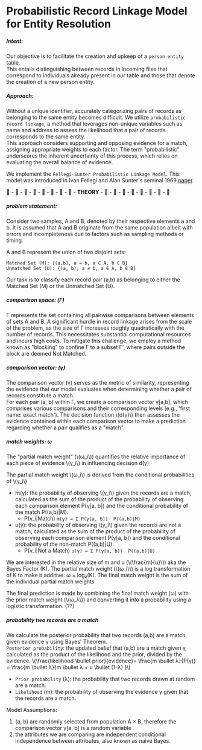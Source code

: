# Probabilistic Record Linkage Model for Entity Resolution

##### Intent: 

Our objective is to facilitate the creation and upkeep of a `person entity` table. </br>
This entails distinguishing between records in incoming files that correspond to individuals already present in our table and those that denote the creation of a new person entity.

##### Approach:

Without a unique identifier, accurately categorizing pairs of records as belonging to the same entity becomes difficult. We utilize `probabilistic record linkage`, a method that leverages non-unique variables such as name and address to assess the likelihood that a pair of records corresponds to the same entity. </br>
This approach considers supporting and opposing evidence for a match, assigning appropriate weights to each factor. The term "probabilistic" underscores the inherent uncertainty of this process, which relies on evaluating the overall balance of evidence.</br>

We implement the `Fellegi-Sunter Probabilistic Linkage Model`. This model was introduced in Ivan Fellegi and Alan Sunter's seminal 1969 [paper](https://courses.cs.washington.edu/courses/cse590q/04au/papers/Felligi69.pdf).




 🤖  -  🤖  -  🤖  -  🤖  -  🤖  -  🤖  -  🤖  -  🤖  -  **THEORY**  -  🤖  -  🤖  -  🤖  -  🤖  -  🤖  -  🤖  -  🤖  -  🤖 


##### problem statement:  
Consider two samples, A and B, denoted by their respective elements a and b. It is assumed that A and B originate from the same population albeit with errors and incompleteness due to factors such as sampling methods or timing.

A and B represent the union of two disjoint sets:

`Matched Set (M): {(a,b), a = b, a ∈ A, b ∈ B}`</br>
`Unmatched Set (U): {(a, b); a ≠ b, a ∈ A, b ∈ B}`

Our task is to classify each record pair (a,b) as belonging to either the Matched Set (M) or the Unmatched Set (U).



##### comparison space: (Γ)
Γ represents the set containing all pairwise comparisons between elements of sets A and B. A significant hurdle in record linkage arises from the scale of the problem, as the size of Γ increases roughly quadratically with the number of records. This necessitates substantial computational resources and incurs high costs. To mitigate this challenge, we employ a method known as "blocking" to confine Γ to a subset Γ', where pairs outside the block are deemed Not Matched.

##### comparison vector: (γ)
The comparison vector (γ) serves as the metric of similarity, representing the evidence that our model evaluates when determining whether a pair of records constitute a match.</br> 
For each pair (a, b) within Γ, we create a comparison vector γ[a,b], which comprises various comparisons and their corresponding levels (e.g., 'first name: exact match'). The decision function \\(d(γ)\\) then assesses the evidence contained within each comparison vector to make a prediction regarding whether a pair qualifies as a "match".

##### match weights: ω
The "partial match weight" (\\(ω_i\\)) quantifies the relative importance of each piece of evidence \\(γ_i\\) in influencing decision d(γ)

The partial match weight \\(ω_i\\) is derived from the conditional probabilities of \\(γ_i\\)
* m(γ): the probability of observing \\(γ_i\\) given the records are a match, calculated as the sum of the product of the probability of observing each comparison element P(γ[a, b]) and the conditional probability of the match P((a,b)|M). 
  * P(γ_i|Match) `m(γ) = Σ P(γ[a, b])⋅ P((a,b)|M)`
* u(γ): the probability of observing \\(γ_i\\) given the records are not a match, calculated as the sum of the product of the probability of observing each comparison element P(γ[a, b]) and the conditional probability of the non-match P((a,b)|U).
  * P(γ_i|Not a Match) `u(γ) = Σ P(γ[a, b])⋅ P((a,b)|U)`

We are interested in the relative size of m and u (\\(\frac{m}{u}\\)) aka the Bayes Factor (K). The partial match weight (\\(ω_i\\)) is a log transformation of K to make it additive: ω = log₂(K). The final match weight is the sum of the individual partial match weights.


The final prediction is made by combining the final match weight (ω) with the prior match weight (\\(ω_λ\\)) and converting it into a probability using a logistic transformation. (??)
##### probability two records are a match
We calculate the posterior probability that two records (a,b) are a match given evidence γ using Bayes' Theorem.</br>
`Posterior probability`: the updated belief that (a,b) are a match given γ, calculated as the product of the likelihood and the prior, divided by the evidence.
\\(\frac{likelihood \bullet prior}{evidence}= \frac{m \bullet λ}{P(γ)} = \frac{m \bullet λ}{m \bullet λ + u \bullet (1-λ) }\\)
* `Prior probability` (λ): the probability that two records drawn at random are a match.
* `Likelihood` (m): the probability of observing the evidence γ given that the records are a match.





Model Assumptions:
1. (a, b) are randomly selected from population A × B, therefore the comparison vector γ[a, b] is a random variable
2. the attributes we are comparing are independent conditional independence between attributes, also known as naive Bayes.
